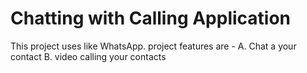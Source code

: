 # Chatting with Calling Application

This project uses like WhatsApp. project features are -
A. Chat a your contact
B. video calling your contacts